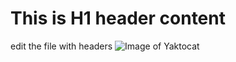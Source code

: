 # This is H1 header content
edit the file with headers
![Image of Yaktocat](https://octodex.github.com/images/yaktocat.png)

